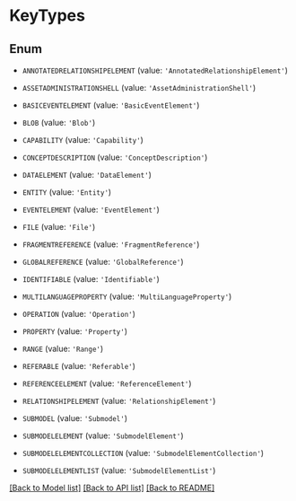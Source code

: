# KeyTypes


## Enum

* `ANNOTATEDRELATIONSHIPELEMENT` (value: `'AnnotatedRelationshipElement'`)

* `ASSETADMINISTRATIONSHELL` (value: `'AssetAdministrationShell'`)

* `BASICEVENTELEMENT` (value: `'BasicEventElement'`)

* `BLOB` (value: `'Blob'`)

* `CAPABILITY` (value: `'Capability'`)

* `CONCEPTDESCRIPTION` (value: `'ConceptDescription'`)

* `DATAELEMENT` (value: `'DataElement'`)

* `ENTITY` (value: `'Entity'`)

* `EVENTELEMENT` (value: `'EventElement'`)

* `FILE` (value: `'File'`)

* `FRAGMENTREFERENCE` (value: `'FragmentReference'`)

* `GLOBALREFERENCE` (value: `'GlobalReference'`)

* `IDENTIFIABLE` (value: `'Identifiable'`)

* `MULTILANGUAGEPROPERTY` (value: `'MultiLanguageProperty'`)

* `OPERATION` (value: `'Operation'`)

* `PROPERTY` (value: `'Property'`)

* `RANGE` (value: `'Range'`)

* `REFERABLE` (value: `'Referable'`)

* `REFERENCEELEMENT` (value: `'ReferenceElement'`)

* `RELATIONSHIPELEMENT` (value: `'RelationshipElement'`)

* `SUBMODEL` (value: `'Submodel'`)

* `SUBMODELELEMENT` (value: `'SubmodelElement'`)

* `SUBMODELELEMENTCOLLECTION` (value: `'SubmodelElementCollection'`)

* `SUBMODELELEMENTLIST` (value: `'SubmodelElementList'`)

[[Back to Model list]](../README.md#documentation-for-models) [[Back to API list]](../README.md#documentation-for-api-endpoints) [[Back to README]](../README.md)


